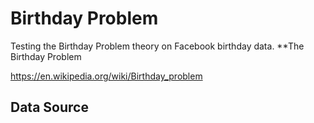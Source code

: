 # Birthday Problem
Testing the Birthday Problem theory on Facebook birthday data.
**The Birthday Problem 

https://en.wikipedia.org/wiki/Birthday_problem

## Data Source


